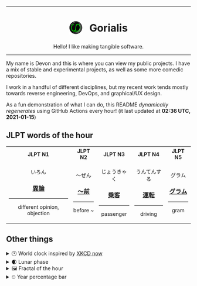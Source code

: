 ***

<h1 align="center">
<sub>
    <img src="readme/resources/avatar.png" height="36">
</sub>
&nbsp;
Gorialis
</h1>
<p align="center">
Hello! I like making tangible software.
</p>

***

My name is Devon and this is where you can view my public projects. I have a mix of stable and experimental projects, as well as some more comedic repositories.

I work in a handful of different disciplines, but my recent work tends mostly towards reverse engineering, DevOps, and graphical/UX design.

As a fun demonstration of what I can do, this README *dynamically regenerates* using GitHub Actions every hour! (it last updated at **02:36 UTC, 2021-01-15**)

<h2>JLPT words of the hour</h2>
<table>
    <tr>
        <th>JLPT N1</th>
        <th>JLPT N2</th>
        <th>JLPT N3</th>
        <th>JLPT N4</th>
        <th>JLPT N5</th>
    </tr>
    <tr>
        <td>
            <p align="center">いろん</p>
            <h3 align="center"><b><a href="https://jisho.org/search/%E7%95%B0%E8%AB%96">異論</a></b></h3>
            <hr>
            <p align="center">different opinion,<wbr> objection</p>
        </td>
        <td>
            <p align="center">～ぜん</p>
            <h3 align="center"><b><a href="https://jisho.org/search/%EF%BD%9E%E5%89%8D">～前</a></b></h3>
            <hr>
            <p align="center">before ~</p>
        </td>
        <td>
            <p align="center">じょうきゃく</p>
            <h3 align="center"><b><a href="https://jisho.org/search/%E4%B9%97%E5%AE%A2">乗客</a></b></h3>
            <hr>
            <p align="center">passenger</p>
        </td>
        <td>
            <p align="center">うんてんする</p>
            <h3 align="center"><b><a href="https://jisho.org/search/%E9%81%8B%E8%BB%A2">運転</a></b></h3>
            <hr>
            <p align="center">driving</p>
        </td>
        <td>
            <p align="center">グラム</p>
            <h3 align="center"><b><a href="https://jisho.org/search/%E3%82%B0%E3%83%A9%E3%83%A0">グラム</a></b></h3>
            <hr>
            <p align="center">gram</p>
        </td>
    </tr>
</table>

<h2>Other things</h2>
<details>
<summary>🕑  World clock inspired by <a href="https://xkcd.com/now">XKCD now</a></summary>

> <img src="generated/now.png" width="512">

</details>
<details>
<summary>🌒 Lunar phase</summary>

The moon is approximately 8.47% through its phase (Waxing Crescent).

</details>
<details>
<summary>&#x1f5bc; Fractal of the hour</summary>

> <img src="generated/fractal.png" width="512">

</details>
<details>
<summary>&#x23f2; Year percentage bar</summary>
<pre><code>2021 [▁▁▁▁▁▁▁▁▁▁▁▁▁▁▁▁▁▁▁▁] 3.87%</code></pre>
</details>
